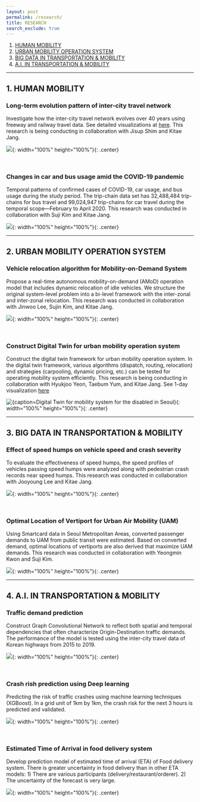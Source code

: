 ```yaml
---
layout: post
permalink: /research/
title: RESEARCH
search_exclude: true
---
```


<style>
td, th {
   border: none!important;
}
</style>

1. [HUMAN MOBILITY](#1-human-mobility)
2. [URBAN MOBILITY OPERATION SYSTEM](#2-urban-mobility-operation-system)
3. [BIG DATA IN TRANSPORTATION & MOBILITY](#3-big-data-in-transportation--mobility)
4. [A.I. IN TRANSPORTATION & MOBILITY](#4-ai-in-transportation--mobility)

---

## **1. HUMAN MOBILITY**
### **Long-term evolution pattern of inter-city travel network**

Investigate how the inter-city travel network evolves over 40 years using freeway and railway travel data. See detailed visualizations at [here](https://jihoyeo.github.io/inter-city_network/). This research is being conducting in collaboration with Jisup Shim and Kitae Jang.

![](../images/inter_city_vis.gif){: width="100%" height="100%"}{: .center}

<br>

### **Changes in car and bus usage amid the COVID-19 pandemic**

Temporal patterns of confirmed cases of COVID-19, car usage, and bus usage during the study period. The trip-chain data set has 32,488,484 trip-chains for bus travel and 99,024,947 trip-chains for car travel during the temporal scope—February to April 2020.
This research was conducted in collaboration with Suji Kim and Kitae Jang.

![](../images/covid.png){: width="100%" height="100%"}{: .center}

---

## **2. URBAN MOBILITY OPERATION SYSTEM**

### **Vehicle relocation algorithm for Mobility-on-Demand System**

Propose a real-time autonomous mobility-on-demand (AMoD) operation model that includes dynamic relocation of idle vehicles. We structure the original system-level problem into a bi-level framework with the inter-zonal and inter-zonal relocation. This research was conducted in collaboration with Jinwoo Lee, Sujin Kim, and Kitae Jang.

![](../images/relocation.png){: width="100%" height="100%"}{: .center}

<br>

### **Construct Digital Twin for urban mobility operation system**

Construct the digital twin framework for urban mobility operation system. In the digital twin framework, various algorithms (dispatch, routing, relocation) and strategies (carpooling, dynamic pricing, etc.) can be tested for operating mobility system efficiently. This research is being conducting in collaboration with Hyukjoo Yeon, Taebum Yum, and Kitae Jang. See 1-day visualization [here](https://mobilty-for-disabled.stackblitz.io)

![{caption=Digital Twin for mobility system for the disabled in Seoul}](../images/UMOS.gif){: width="100%" height="100%"}{: .center}

---

## **3. BIG DATA IN TRANSPORTATION & MOBILITY**

### **Effect of speed humps on vehicle speed and crash severity**

To evaluate the effectiveness of speed humps, the speed profiles of vehicles passing speed humps were analyzed along with pedestrian crash records near speed humps. This research was conducted in collaboration with Jooyoung Lee and Kitae Jang.

![](../images/speed_hump.png){: width="100%" height="100%"}{: .center}

<br>

### **Optimal Location of Vertiport for Urban Air Mobility (UAM)**

Using Smartcard data in Seoul Metropolitan Areas, converted passenger demands to UAM from public transit were estimated. Based on converted demand, optimal locations of vertiports are also derived that maximize UAM demands. This research was conducted in collaboration with Yeongmin Kwon and Suji Kim.

![](../images/UAM.png){: width="100%" height="100%"}{: .center}

---

## **4. A.I. IN TRANSPORTATION & MOBILITY**

### **Traffic demand prediction**

Construct Graph Convolutional Network to reflect both spatial and temporal dependencies that often characterize Origin-Destination traffic demands. The performance of the model is tested using the inter-city travel data of Korean highways from 2015 to 2019.

![](../images/inter_city_demand.png){: width="100%" height="100%"}{: .center}

<br>

### **Crash rish prediction using Deep learning**

Predicting the risk of traffic crashes using machine learning techniques (XGBoost). In a grid unit of 1km by 1km, the crash risk for the next 3 hours is predicted and validated.

![](../images/crash_prediction.png){: width="100%" height="100%"}{: .center}

<br>

### **Estimated Time of Arrival in food delivery system**

Develop prediction model of estimated time of arrival (ETA) of Food delivery system. There is greater uncertainty in food delivery than in other ETA models: 1) There are various participants (delivery/restaurant/orderer). 2) The uncertainty of the forecast is very large. 

![](../images/food.png){: width="100%" height="100%"}{: .center}
